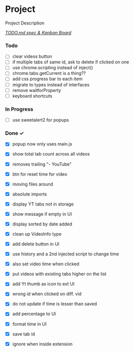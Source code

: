 # Project

Project Description

<em>[TODO.md spec & Kanban Board](https://bit.ly/3fCwKfM)</em>

### Todo

- [ ] clear videos button  
- [ ] if multiple tabs of same id, ask to delete if clicked on one  
- [ ] use chrome.scripting instead of inject()  
- [ ] chrome.tabs.getCurrent is a thing??  
- [ ] add css progress bar to each item  
- [ ] migrate to types instead of interfaces  
- [ ] remove waitforProperty  
- [ ] keyboard shortcuts  

### In Progress

- [ ] use sweetalert2 for popups  

### Done ✓

- [x] popup now only uses main.js  
- [x] show total tab count across all videos  
- [x] removes trailing "- YouTube"  
- [x] btn for reset time for video  
- [x] moving files around  
- [x] absolute imports  
- [x] display YT tabs not in storage  
- [x] show message if empty in UI  
- [x] display sorted by date added  
- [x] clean up VideoInfo type  
- [x] add delete button in UI  
- [x] use history and a 2nd injected script to change time  
- [x] also set video time when clicked  
- [x] put videos with existing tabs higher on the list  
- [x] add Yt thumb as icon to ext UI  
- [x] wrong id when clicked on diff. vid  
- [x] do not update if time is lesser than saved  
- [x] add percentage to UI  
- [x] format time in UI  
- [x] save tab id  
- [x] ignore when inside extension  

